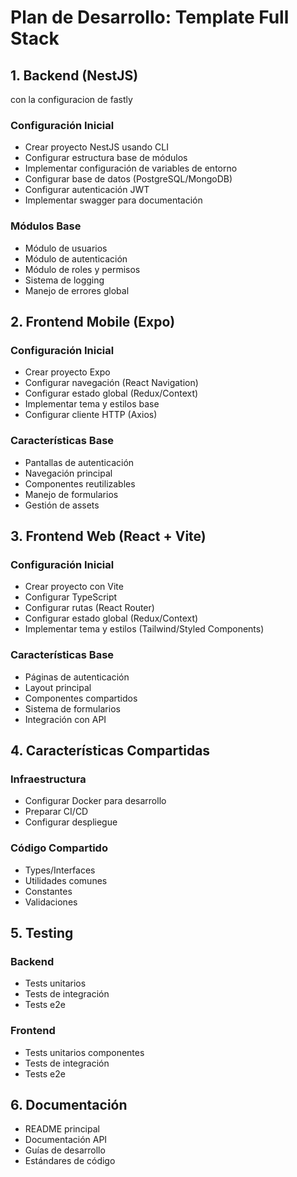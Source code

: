 # Plan de Desarrollo: Template Full Stack

## 1. Backend (NestJS)
con la configuracion de fastly

### Configuración Inicial
- Crear proyecto NestJS usando CLI
- Configurar estructura base de módulos
- Implementar configuración de variables de entorno
- Configurar base de datos (PostgreSQL/MongoDB)
- Configurar autenticación JWT
- Implementar swagger para documentación

### Módulos Base
- Módulo de usuarios
- Módulo de autenticación
- Módulo de roles y permisos
- Sistema de logging
- Manejo de errores global

## 2. Frontend Mobile (Expo)

### Configuración Inicial
- Crear proyecto Expo
- Configurar navegación (React Navigation)
- Configurar estado global (Redux/Context)
- Implementar tema y estilos base
- Configurar cliente HTTP (Axios)

### Características Base
- Pantallas de autenticación
- Navegación principal
- Componentes reutilizables
- Manejo de formularios
- Gestión de assets

## 3. Frontend Web (React + Vite)

### Configuración Inicial
- Crear proyecto con Vite
- Configurar TypeScript
- Configurar rutas (React Router)
- Configurar estado global (Redux/Context)
- Implementar tema y estilos (Tailwind/Styled Components)

### Características Base
- Páginas de autenticación
- Layout principal
- Componentes compartidos
- Sistema de formularios
- Integración con API

## 4. Características Compartidas

### Infraestructura
- Configurar Docker para desarrollo
- Preparar CI/CD
- Configurar despliegue

### Código Compartido
- Types/Interfaces
- Utilidades comunes
- Constantes
- Validaciones

## 5. Testing

### Backend
- Tests unitarios
- Tests de integración
- Tests e2e

### Frontend
- Tests unitarios componentes
- Tests de integración
- Tests e2e

## 6. Documentación

- README principal
- Documentación API
- Guías de desarrollo
- Estándares de código

